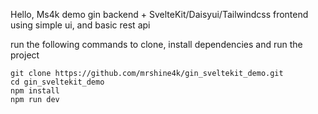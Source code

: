 Hello, Ms4k demo gin backend + SvelteKit/Daisyui/Tailwindcss frontend using simple ui, and basic rest api

run the following commands to clone, install dependencies and run the project

```
git clone https://github.com/mrshine4k/gin_sveltekit_demo.git
cd gin_sveltekit_demo
npm install
npm run dev
```